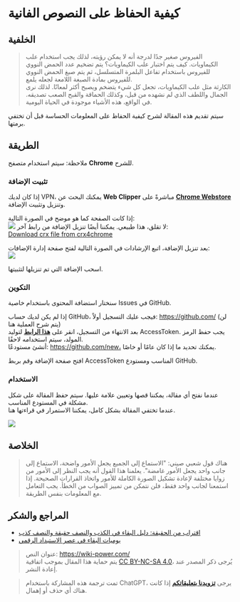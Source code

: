 # كيفية الحفاظ على النصوص الفانية

## الخلفية

> الفيروس صغير جدًا لدرجة أنه لا يمكن رؤيته، لذلك يجب استخدام علب الكيماويات. كيف يتم اختبار علب الكيماويات؟ يتم تضخيم عدد الحمض النووي للفيروس باستخدام تفاعل البلمرة المتسلسل، ثم يتم صبغ الحمض النووي للفيروس بمادة الصبغة اللامعة لجعله يلمع.  
> الكارثة مثل علب الكيماويات، تجعل كل شيء يتضخم ويصبح أكثر لمعانًا. لذلك نرى الجمال واللطف الذي لم نشهده من قبل، وكذلك الحماقة والقبح الصعب تصديقه. في الواقع، هذه الأشياء موجودة في الحياة اليومية.

سيتم تقديم هذه المقالة لشرح كيفية الحفاظ على المعلومات الحساسة قبل أن تختفي برمتها.

## الطريقة

ملاحظة: سيتم استخدام متصفح **Chrome** للشرح.

### تثبيت الإضافة

إذا كان لديك VPN، يمكنك البحث عن **Web Clipper** مباشرةً على [**Chrome Webstore**](https://chrome.google.com/webstore/category/extensions?hl=zh-CN) وتنزيل وتثبيت الإضافة.

إذا كانت الصفحة كما هو موضح في الصورة التالية:  
![](https://wiki-media-1253965369.cos.ap-guangzhou.myqcloud.com/img/20200207144241.png)
لا تقلق، هذا طبيعي. يمكننا أيضًا تنزيل الإضافة من رابط آخر:  
[Download crx file from crx4chrome](https://www.crx4chrome.com/go.php?p=169618&s=1&l=https%3A%2F%2Ff2.crx4chrome.com%2Fcrx.php%3Fi%3Dmhfbofiokmppgdliakminbgdgcmbhbac%26v%3D1.18.0)

بعد تنزيل الإضافة، اتبع الإرشادات في الصورة التالية لفتح صفحة إدارة الإضافات:  
![](https://wiki-media-1253965369.cos.ap-guangzhou.myqcloud.com/img/20200207144627.png)

اسحب الإضافة التي تم تنزيلها لتثبيتها.

### التكوين

سنختار استضافة المحتوى باستخدام خاصية Issues في GitHub.

إذا لم يكن لديك حساب GitHub، فيجب عليك التسجيل أولاً: https://github.com/ (لن يتم شرح العملية هنا)  
بعد الانتهاء من التسجيل، انقر على [**هذا الرابط**](https://github.com/settings/tokens/new?scopes=repo&description=Web%20Clipper) لتوليد AccessToken. يجب حفظ الرمز المولد، سيتم استخدامه لاحقًا.  
أنشئ مستودعًا: https://github.com/new، يمكنك تحديد ما إذا كان عامًا أو خاصًا.

افتح صفحة الإضافة وقم بربط AccessToken المناسب ومستودع GitHub.

### الاستخدام

عندما نفتح أي مقالة، يمكننا قصها وتعيين علامة عليها. سيتم حفظ المقالة على شكل مشكلة في المستودع المناسب.  
عندما تختفي المقالة بشكل كامل، يمكننا الاستمرار في قراءتها هنا.

![](https://wiki-media-1253965369.cos.ap-guangzhou.myqcloud.com/img/20200207151224.png)

## الخلاصة

> هناك قول شعبي صيني: "الاستماع إلى الجميع يجعل الأمور واضحة، الاستماع إلى جانب واحد يجعل الأمور غامضة". يعلمنا هذا القول أنه يجب النظر إلى الأمور من زوايا مختلفة لإعادة تشكيل الصورة الكاملة للأمور واتخاذ القرارات الصحيحة. إذا استمعنا لجانب واحد فقط، فلن نتمكن من تمييز الصواب من الخطأ. يجب التعامل مع المعلومات بنفس الطريقة.

## المراجع والشكر

- [اقتراب من الحقيقة: دليل البقاء في الكذب والنصف حقيقة والنصف كذب](https://mp.weixin.qq.com/s?__biz=MzAxMjQwNDcxNQ==&mid=2649329422&idx=1&sn=7f104ad54b862e94e889b335540cf85b&chksm=83af7d8ab4d8f49cb965a02a0988190fb7ef3a2abc4dd2ba62ed94ba7b4ac22aa506b11e6cf2&mpshare=1&scene=1&srcid=&sharer_sharetime=1581056806984&sharer_shareid=57baeb2b96d0cff9b17ac2c15b36602b&key=89c13119caee7b32f577a3b86d4de27c26b06239fbe092655e565f03e63f6810b2a7f6265a6b06302d4f6bb40433ea11b14283b80af696e4ba859598cac6ba8ecf67e3f62417a1de3347aad106a5e70b&ascene=1&uin=MTk5MDUwOTA0Mg%3D%3D&devicetype=Windows+10&version=6208006f&lang=zh_CN&exportkey=AwreTiO%2BkLxNNC2wt4nS0xA%3D&pass_ticket=9ERj0119cqTkVmDsc4nP%2BPcvPRUOx3xYuJyu6%2Bei%2Bmn1pTPoSMBYPULl6wx76He3)
- [يوميات البقاء في عصر الاستبداد الرقمي](https://g-rosidte.gitbook.io/record-of-survival-in-digital-totalitarian-era/v/shu-zi-ji-quan-shi-dai-sheng-cun-shou-ji/)

> عنوان النص: <https://wiki-power.com/>  
> يتم حماية هذا المقال بموجب اتفاقية [CC BY-NC-SA 4.0](https://creativecommons.org/licenses/by/4.0/deed.zh)، يُرجى ذكر المصدر عند إعادة النشر.

> تمت ترجمة هذه المشاركة باستخدام ChatGPT، يرجى [**تزويدنا بتعليقاتكم**](https://github.com/linyuxuanlin/Wiki_MkDocs/issues/new) إذا كانت هناك أي حذف أو إهمال.